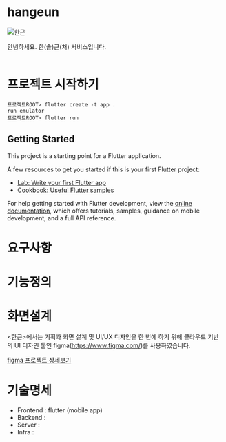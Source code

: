 # hangeun
![한근](https://dureupso.co.kr/web/product/big/201903/ca190482b0ce87a936347ee41e076404.jpg)

안녕하세요. 한(솔)근(처) 서비스입니다.
<br/>
<br/>
# 프로젝트 시작하기
```
프로젝트ROOT> flutter create -t app .
run emulator
프로젝트ROOT> flutter run
```

## Getting Started

This project is a starting point for a Flutter application.

A few resources to get you started if this is your first Flutter project:

- [Lab: Write your first Flutter app](https://docs.flutter.dev/get-started/codelab)
- [Cookbook: Useful Flutter samples](https://docs.flutter.dev/cookbook)

For help getting started with Flutter development, view the
[online documentation](https://docs.flutter.dev/), which offers tutorials,
samples, guidance on mobile development, and a full API reference.

# 요구사항


# 기능정의


# 화면설계
<한근>에서는 기획과 화면 설계 및 UI/UX 디자인을 한 번에 하기 위해 클라우드 기반의 UI 디자인 툴인 figma(https://www.figma.com/)를 사용하였습니다.

[figma 프로젝트 상세보기](https://www.figma.com/file/acVWbYPwHTIuAoKz9xbNKA/%ED%95%9C%EA%B7%BC%EB%AA%A8%EB%B0%94%EC%9D%BCApp?type=design&node-id=0%3A1&mode=design&t=vdy6JljiAoDmHELE-1)

# 기술명세
- Frontend : flutter (mobile app)
- Backend :
- Server :
- Infra :